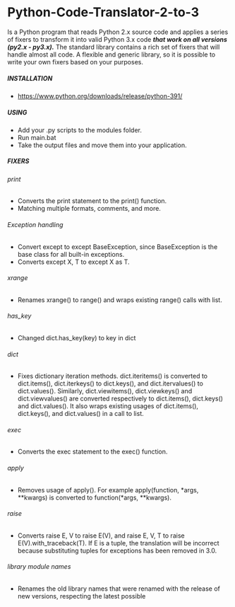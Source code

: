 # Python-Code-Translator-2-to-3

Is a Python program that reads Python 2.x source code and applies a series of fixers to transform it into valid Python 3.x code ***that work on all versions (py2.x - py3.x).***
The standard library contains a rich set of fixers that will handle almost all code.
A flexible and generic library, so it is possible to write your own fixers based on your purposes.

##### INSTALLATION 

- https://www.python.org/downloads/release/python-391/


##### USING
- Add your .py scripts to the modules folder.
- Run main.bat
- Take the output files and move them into your application.

##### FIXERS

###### print
- Converts the print statement to the print() function.
- Matching multiple formats, comments, and more.

###### Exception handling
- Convert except to except BaseException, since BaseException is the base class for all built-in exceptions.
- Converts except X, T to except X as T.

###### xrange
- Renames xrange() to range() and wraps existing range() calls with list.

###### has_key
- Changed dict.has_key(key) to key in dict

###### dict
- Fixes dictionary iteration methods. dict.iteritems() is converted to dict.items(), dict.iterkeys() to dict.keys(), and dict.itervalues() to dict.values(). 
Similarly, dict.viewitems(), dict.viewkeys() and dict.viewvalues() are converted respectively to dict.items(), dict.keys() and dict.values(). 
It also wraps existing usages of dict.items(), dict.keys(), and dict.values() in a call to list.

###### exec 
- Converts the exec statement to the exec() function.

###### apply
- Removes usage of apply(). For example apply(function, *args, **kwargs) is converted to function(*args, **kwargs).

###### raise
- Converts raise E, V to raise E(V), and raise E, V, T to raise E(V).with_traceback(T). If E is a tuple, the translation will be incorrect because substituting tuples for exceptions has been removed in 3.0.

###### library module names
- Renames the old library names that were renamed with the release of new versions, respecting the latest possible
